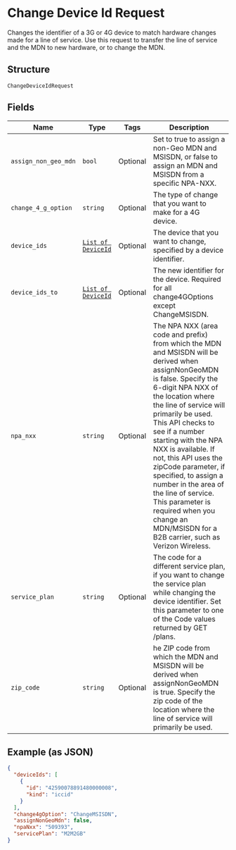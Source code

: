 
# Change Device Id Request

Changes the identifier of a 3G or 4G device to match hardware changes made for a line of service. Use this request to transfer the line of service and the MDN to new hardware, or to change the MDN.

## Structure

`ChangeDeviceIdRequest`

## Fields

| Name | Type | Tags | Description |
|  --- | --- | --- | --- |
| `assign_non_geo_mdn` | `bool` | Optional | Set to true to assign a non-Geo MDN and MSISDN, or false to assign an MDN and MSISDN from a specific NPA-NXX. |
| `change_4_g_option` | `string` | Optional | The type of change that you want to make for a 4G device. |
| `device_ids` | [`List of DeviceId`](../../doc/models/device-id.md) | Optional | The device that you want to change, specified by a device identifier. |
| `device_ids_to` | [`List of DeviceId`](../../doc/models/device-id.md) | Optional | The new identifier for the device. Required for all change4GOptions except ChangeMSISDN. |
| `npa_nxx` | `string` | Optional | The NPA NXX (area code and prefix) from which the MDN and MSISDN will be derived when assignNonGeoMDN is false. Specify the 6-digit NPA NXX of the location where the line of service will primarily be used. This API checks to see if a number starting with the NPA NXX is available. If not, this API uses the zipCode parameter, if specified, to assign a number in the area of the line of service. This parameter is required when you change an MDN/MSISDN for a B2B carrier, such as Verizon Wireless. |
| `service_plan` | `string` | Optional | The code for a different service plan, if you want to change the service plan while changing the device identifier. Set this parameter to one of the Code values returned by GET /plans. |
| `zip_code` | `string` | Optional | he ZIP code from which the MDN and MSISDN will be derived when assignNonGeoMDN is true. Specify the zip code of the location where the line of service will primarily be used. |

## Example (as JSON)

```json
{
  "deviceIds": [
    {
      "id": "42590078891480000008",
      "kind": "iccid"
    }
  ],
  "change4gOption": "ChangeMSISDN",
  "assignNonGeoMdn": false,
  "npaNxx": "509393",
  "servicePlan": "M2M2GB"
}
```

